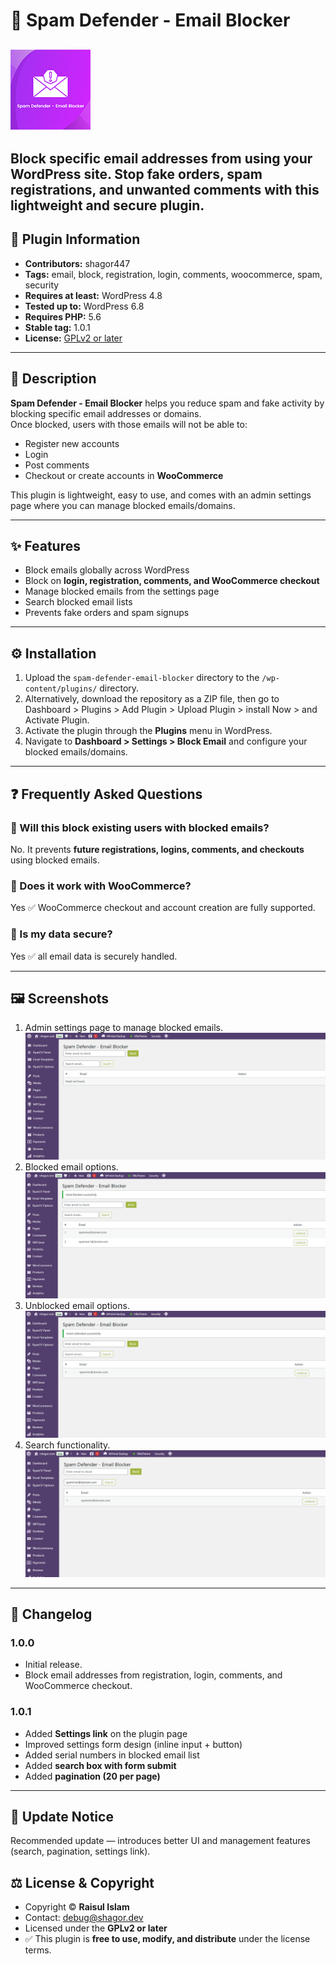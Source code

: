 # 🚫 Spam Defender - Email Blocker
![Spam Defender - Email Blocker logo](assets/icon-128x128.png)
---
Block specific email addresses from using your WordPress site. Stop fake orders, spam registrations, and unwanted comments with this lightweight and secure plugin.
---

## 📌 Plugin Information
- **Contributors:** shagor447  
- **Tags:** email, block, registration, login, comments, woocommerce, spam, security  
- **Requires at least:** WordPress 4.8  
- **Tested up to:** WordPress 6.8  
- **Requires PHP:** 5.6  
- **Stable tag:** 1.0.1 
- **License:** [GPLv2 or later](https://www.gnu.org/licenses/gpl-2.0.html)  

---

## 📖 Description
**Spam Defender - Email Blocker** helps you reduce spam and fake activity by blocking specific email addresses or domains.  
Once blocked, users with those emails will not be able to:  

- Register new accounts  
- Login  
- Post comments  
- Checkout or create accounts in **WooCommerce**  

This plugin is lightweight, easy to use, and comes with an admin settings page where you can manage blocked emails/domains.

---

## ✨ Features
- Block emails globally across WordPress  
- Block on **login, registration, comments, and WooCommerce checkout**  
- Manage blocked emails from the settings page  
- Search blocked email lists  
- Prevents fake orders and spam signups  

---

## ⚙️ Installation
1. Upload the `spam-defender-email-blocker` directory to the `/wp-content/plugins/` directory.
2. Alternatively, download the repository as a ZIP file, then go to Dashboard > Plugins > Add Plugin > Upload Plugin > install Now > and Activate Plugin.
3. Activate the plugin through the **Plugins** menu in WordPress.  
4. Navigate to **Dashboard > Settings > Block Email** and configure your blocked emails/domains.  

---

## ❓ Frequently Asked Questions

### 🔹 Will this block existing users with blocked emails?
No. It prevents **future registrations, logins, comments, and checkouts** using blocked emails.  

### 🔹 Does it work with WooCommerce?
Yes ✅ WooCommerce checkout and account creation are fully supported.  

### 🔹 Is my data secure?
Yes ✅ all email data is securely handled.  

---

## 🖼️ Screenshots
1. Admin settings page to manage blocked emails. ![Admin settings page to manage blocked emails](assets/screenshot-1.png)   
2. Blocked email options. ![Blocked email options ](assets/screenshot-2.png)
3. Unblocked email options. ![Unblocked email options ](assets/screenshot-3.png)
4. Search functionality. ![Search functionality  ](assets/screenshot-4.png)

---

## 📝 Changelog

### 1.0.0
- Initial release.
- Block email addresses from registration, login, comments, and WooCommerce checkout.

### 1.0.1 
- Added **Settings link** on the plugin page  
- Improved settings form design (inline input + button)  
- Added serial numbers in blocked email list  
- Added **search box with form submit**  
- Added **pagination (20 per page)** 

---

## 📢 Update Notice
Recommended update — introduces better UI and management features (search, pagination, settings link).

## ⚖️ License & Copyright
- Copyright © **Raisul Islam** 
- Contact: debug@shagor.dev 
- Licensed under the **GPLv2 or later**  
- ✅ This plugin is **free to use, modify, and distribute** under the license terms.
